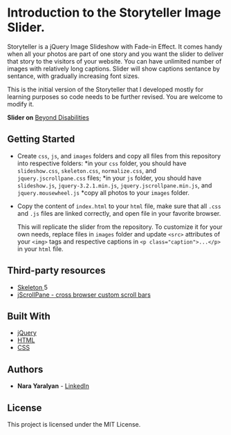 # Introduction to the Storyteller Image Slider.

Storyteller is a jQuery Image Slideshow with Fade-in Effect. 
It comes handy when all your photos are part of one story and you want the slider to deliver that story to the visitors of your website. 
You can have unlimited number of images with relatively long captions. Slider will show captions sentance by sentance, with gradually increasing
font sizes.  

This is the initial version of the Storyteller that I developed mostly for learning purposes so code needs to be further revised. You are welcome to modify it.

**Slider on** [Beyond Disabilities](https://beyonddisabilities.org/home/)

## Getting Started

- Create `css`, `js`, and `images` folders and copy all files from this repository into respective folders:
    *in your `css` folder, you should have `slideshow.css`, `skeleton.css`, `normalize.css`, and `jquery.jscrollpane.css` files;
    *in your `js` folder, you should have `slideshow.js`, `jquery-3.2.1.min.js`, `jquery.jscrollpane.min.js`, and `jquery.mousewheel.js`
    *copy all photos to your `images` folder.
- Copy the content of `index.html` to your `html` file, make sure that all `.css` and `.js` files are linked correctly, and 
  open file in your favorite browser.
  
  This will replicate the slider from the repository. To customize it for your own needs, replace files in `images` folder  and update `<src>` attributes of 
  your `<img>` tags and respective captions in `<p class="caption">...</p>` in your `html` file.
  
## Third-party resources

* [Skeleton ](http://getskeleton.com/)5
* [jScrollPane - cross browser custom scroll bars](https://github.com/vitch/jScrollPane)

## Built With

* [jQuery](https://jquery.com/)
* [HTML](https://www.w3.org/html/)
* [CSS](https://www.w3.org/Style/CSS/Overview.en.html)

## Authors

* **Nara Yaralyan** - [LinkedIn](https://www.linkedin.com/in/nara-yaralyan-0b35a833/)

## License

This project is licensed under the MIT License.